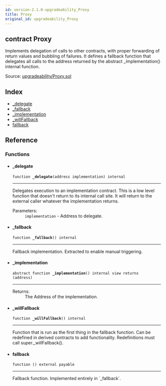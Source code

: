 ```yaml
---
id: version-2.1.0-upgradeability_Proxy
title: Proxy
original_id: upgradeability_Proxy
---
```


<div class="contract-doc"><div class="contract"><h2 class="contract-header"><span class="contract-kind">contract</span> Proxy</h2><p class="description">Implements delegation of calls to other contracts, with proper forwarding of return values and bubbling of failures. It defines a fallback function that delegates all calls to the address returned by the abstract _implementation() internal function.</p><div class="source">Source: <a href="git+https://github.com/zeppelinos/zos/blob/v2.2.0/contracts/upgradeability/Proxy.sol" target="_blank">upgradeability/Proxy.sol</a></div></div><div class="index"><h2>Index</h2><ul><li><a href="upgradeability_Proxy.html#_delegate">_delegate</a></li><li><a href="upgradeability_Proxy.html#_fallback">_fallback</a></li><li><a href="upgradeability_Proxy.html#_implementation">_implementation</a></li><li><a href="upgradeability_Proxy.html#_willFallback">_willFallback</a></li><li><a href="upgradeability_Proxy.html#">fallback</a></li></ul></div><div class="reference"><h2>Reference</h2><div class="functions"><h3>Functions</h3><ul><li><div class="item function"><span id="_delegate" class="anchor-marker"></span><h4 class="name">_delegate</h4><div class="body"><code class="signature">function <strong>_delegate</strong><span>(address implementation) </span><span>internal </span></code><hr/><div class="description"><p>Delegates execution to an implementation contract. This is a low level function that doesn&#x27;t return to its internal call site. It will return to the external caller whatever the implementation returns.</p></div><dl><dt><span class="label-parameters">Parameters:</span></dt><dd><div><code>implementation</code> - Address to delegate.</div></dd></dl></div></div></li><li><div class="item function"><span id="_fallback" class="anchor-marker"></span><h4 class="name">_fallback</h4><div class="body"><code class="signature">function <strong>_fallback</strong><span>() </span><span>internal </span></code><hr/><div class="description"><p>Fallback implementation. Extracted to enable manual triggering.</p></div></div></div></li><li><div class="item function"><span id="_implementation" class="anchor-marker"></span><h4 class="name">_implementation</h4><div class="body"><code class="signature"><span>abstract </span>function <strong>_implementation</strong><span>() </span><span>internal </span><span>view </span><span>returns  (address) </span></code><hr/><dl><dt><span class="label-return">Returns:</span></dt><dd>The Address of the implementation.</dd></dl></div></div></li><li><div class="item function"><span id="_willFallback" class="anchor-marker"></span><h4 class="name">_willFallback</h4><div class="body"><code class="signature">function <strong>_willFallback</strong><span>() </span><span>internal </span></code><hr/><div class="description"><p>Function that is run as the first thing in the fallback function. Can be redefined in derived contracts to add functionality. Redefinitions must call super._willFallback().</p></div></div></div></li><li><div class="item function"><span id="fallback" class="anchor-marker"></span><h4 class="name">fallback</h4><div class="body"><code class="signature">function <strong></strong><span>() </span><span>external </span><span>payable </span></code><hr/><div class="description"><p>Fallback function. Implemented entirely in `_fallback`.</p></div></div></div></li></ul></div></div></div>
